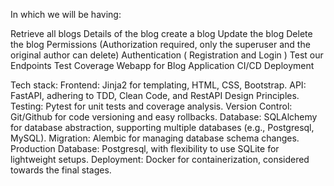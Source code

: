 In which we will be having:

Retrieve all blogs
Details of the blog
create a blog
Update the blog
Delete the blog
Permissions (Authorization required, only the superuser and the original author can delete)
Authentication ( Registration and Login )
Test our Endpoints
Test Coverage
Webapp for Blog Application
CI/CD
Deployment

Tech stack:
Frontend: Jinja2 for templating, HTML, CSS, Bootstrap.
API: FastAPI, adhering to TDD, Clean Code, and RestAPI Design Principles.
Testing: Pytest for unit tests and coverage analysis.
Version Control: Git/Github for code versioning and easy rollbacks.
Database: SQLAlchemy for database abstraction, supporting multiple databases (e.g., Postgresql, MySQL).
Migration: Alembic for managing database schema changes.
Production Database: Postgresql, with flexibility to use SQLite for lightweight setups.
Deployment: Docker for containerization, considered towards the final stages.